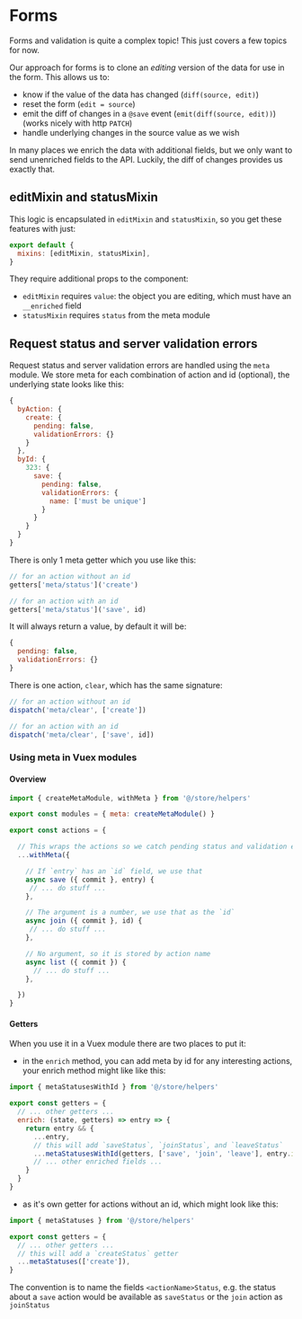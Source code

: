 # Forms

Forms and validation is quite a complex topic! This just covers a few topics for now.

Our approach for forms is to clone an _editing_ version of the data for use in the form. This allows us to:
- know if the value of the data has changed (`diff(source, edit)`)
- reset the form (`edit = source`)
- emit the diff of changes in a `@save` event (`emit(diff(source, edit))`) (works nicely with http `PATCH`)
- handle underlying changes in the source value as we wish

In many places we enrich the data with additional fields, but we only want to send unenriched fields to the API. Luckily, the diff of changes provides us exactly that.

## editMixin and statusMixin

This logic is encapsulated in `editMixin` and `statusMixin`, so you get these features with just:

```js
export default {
  mixins: [editMixin, statusMixin],
}
```

They require additional props to the component:

- `editMixin` requires `value`: the object you are editing, which must have an `__enriched` field
- `statusMixin` requires `status` from the meta module

## Request status and server validation errors

Request status and server validation errors are handled using the `meta` module.
We store meta for each combination of action and id (optional), the underlying state looks like this:

```js
{
  byAction: {
    create: {
      pending: false,
      validationErrors: {}
    }
  },
  byId: {
    323: {
      save: {
        pending: false,
        validationErrors: {
          name: ['must be unique']
        }
      }
    }
  }
}
```

There is only 1 meta getter which you use like this:

```js
// for an action without an id
getters['meta/status']('create')

// for an action with an id
getters['meta/status']('save', id)
```

It will always return a value, by default it will be:

```js
{
  pending: false,
  validationErrors: {}
}
```

There is one action, `clear`, which has the same signature:

```js
// for an action without an id
dispatch('meta/clear', ['create'])

// for an action with an id
dispatch('meta/clear', ['save', id])
```

### Using meta in Vuex modules

#### Overview

```js
import { createMetaModule, withMeta } from '@/store/helpers'

export const modules = { meta: createMetaModule() }

export const actions = {

  // This wraps the actions so we catch pending status and validation errors
  ...withMeta({

    // If `entry` has an `id` field, we use that
    async save ({ commit }, entry) {
     // ... do stuff ...
    },

    // The argument is a number, we use that as the `id`
    async join ({ commit }, id) {
     // ... do stuff ...
    },

    // No argument, so it is stored by action name
    async list ({ commit }) {
      // ... do stuff ...
    },

  })
}
```

#### Getters

When you use it in a Vuex module there are two places to put it:
- in the `enrich` method, you can add meta by id for any interesting actions, your enrich method might like like this:

```js
import { metaStatusesWithId } from '@/store/helpers'

export const getters = {
  // ... other getters ...
  enrich: (state, getters) => entry => {
    return entry && {
      ...entry,
      // this will add `saveStatus`, `joinStatus`, and `leaveStatus`
      ...metaStatusesWithId(getters, ['save', 'join', 'leave'], entry.id),
      // ... other enriched fields ...
    }
  }
}
```

- as it's own getter for actions without an id, which might look like this:

```js
import { metaStatuses } from '@/store/helpers'

export const getters = {
  // ... other getters ...
  // this will add a `createStatus` getter
  ...metaStatuses(['create']),
}
```

The convention is to name the fields `<actionName>Status`,
e.g. the status about a `save` action would be available as `saveStatus` or the `join` action as `joinStatus`
